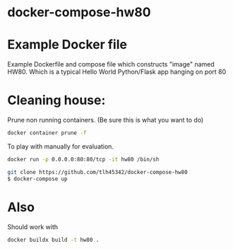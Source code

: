# docker-compose-hw80

# Example Docker file 

Example Dockerfile and compose file which constructs "image" named HW80.  Which is a typical Hello World Python/Flask app hanging on port 80

# Cleaning house:
Prune non running containers. (Be sure this is what you want to do)
```bash
docker container prune -f
```

To play with manually for evaluation.
```bash
docker run -p 0.0.0.0:80:80/tcp -it hw80 /bin/sh
```

```bash
git clone https://github.com/tlh45342/docker-compose-hw80
$ docker-compose up
```

# Also

Should work with

```bash
docker buildx build -t hw80 .
```
